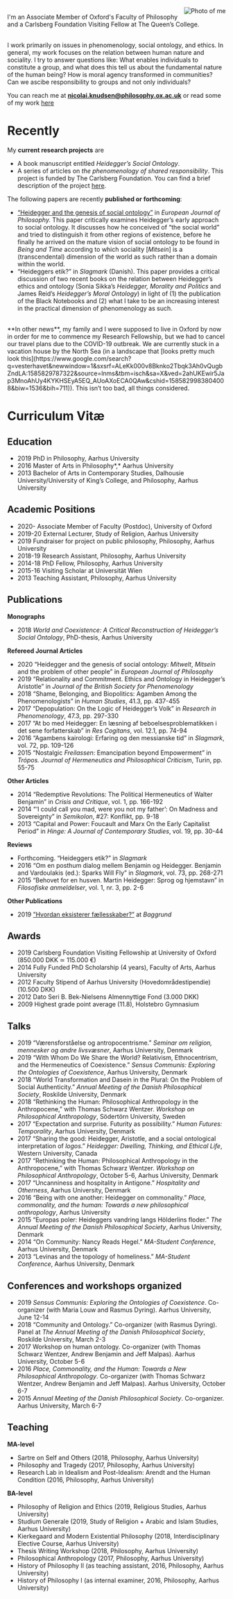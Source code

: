 <img src="https://raw.githubusercontent.com/nicolaiknudsen/nicolaiknudsen.github.io/master/images/smil3.jpg" class="photo" alt="Photo of me" align="right">


I'm an Associate Member of Oxford's Faculty of Philosophy and a Carlsberg Foundation Visiting Fellow at The Queen’s College.

<br>
I work primarily on issues in phenomenology, social ontology, and ethics. In general, my work focuses on the relation between human nature and sociality. I try to answer questions like: What enables individuals  to constitute a group, and what does this tell us about the fundamental nature of the human being? How is moral agency transformed in communities? Can we ascibe responsibility to groups and not only individuals? 

You can reach me at **[nicolai.knudsen@philosophy.ox.ac.uk](mailto:nicolai.knudsen@philosophy.ox.ac.uk)** or read some of my work [here](https://oxford.academia.edu/NicolaiKrejbergKnudsen)


# Recently
My **current research projects** are

- A book manuscript entitled *Heidegger’s Social Ontology*. 
- A series of articles on *the phenomenology of shared responsibility*. This project is funded by The Carlsberg Foundation. You can find a brief description of the project [here](https://www.carlsbergfondet.dk/da/Forskningsaktiviteter/Bevillingsstatistik/Bevillingsoversigt/CF19_0312_Nicolai-Krejberg-Knudsen).


The following papers are recently **published or forthcoming**:

- [“Heidegger and the genesis of social ontology”](https://onlinelibrary.wiley.com/doi/abs/10.1111/ejop.12517) in *European Journal of Philosophy.* This paper critically examines Heidegger’s early approach to social ontology. It discusses how he conceived of “the social world” and tried to distinguish it from other regions of existence, before he finally he arrived on the mature vision of social ontology to be found in *Being and Time* according to which sociality [*Mitsein*] is a (transcendental) dimension of the world as such rather than a domain within the world.  
- “Heideggers etik?” in *Slagmark* (Danish). This paper provides a critical discussion of two recent books on the relation between Heidegger’s ethics and ontology (Sonia Sikka’s *Heidegger, Morality and Politics* and James Reid’s *Heidegger’s Moral Ontology*) in light of (1) the publication of the Black Notebooks and (2) what I take to be an increasing interest in the practical dimension of phenomenology as such.

<br>
**In other news**, my family and I were supposed to live in Oxford by now in order for me to commence my Research Fellowship, but we had to cancel our travel plans due to the COVID-19 outbreak. We are currently stuck in a vacation house by the North Sea (in a landscape that [looks pretty much look this](https://www.google.com/search?q=vesterhavet&newwindow=1&sxsrf=ALeKk000v8Bknko2Tbqk3Ah0vQugbZndLA:1585829787322&source=lnms&tbm=isch&sa=X&ved=2ahUKEwir5Jap3MnoAhUy4KYKHSEyA5EQ_AUoAXoECA0QAw&cshid=1585829983804008&biw=1536&bih=711)). This isn’t too bad, all things considered. 


# Curriculum Vitæ
## Education
- 2019 PhD in Philosophy, Aarhus University
- 2016 Master of Arts in Philosophy*,* Aarhus University
- 2013 Bachelor of Arts in Contemporary Studies, Dalhousie University/University of King’s College, and Philosophy, Aarhus University

## Academic Positions
- 2020- Associate Member of Faculty (Postdoc), University of Oxford
- 2019-20 External Lecturer, Study of Religion, Aarhus University
- 2019 Fundraiser for project on public philosophy, Philosophy, Aarhus University
- 2018-19 Research Assistant, Philosophy, Aarhus University
- 2014-18 PhD Fellow, Philosophy, Aarhus University
- 2015-16 Visiting Scholar at Universität Wien
- 2013 Teaching Assistant, Philosophy, Aarhus University

## Publications

**Monographs**

- 2018 *World and Coexistence: A Critical Reconstruction of Heidegger’s Social Ontology*, PhD-thesis, Aarhus University

**Refereed Journal Articles**

- 2020 “Heidegger and the genesis of social ontology: *Mitwelt*, *Mitsein* and the problem of other people” in *European Journal of Philosophy*
- 2019 “Relationality and Commitment. Ethics and Ontology in Heidegger’s Aristotle” in *Journal of the British Society for Phenomenology*
- 2018 “Shame, Belonging, and Biopolitics: Agamben Among the Phenomenologists” in *Human Studies*, 41.3, pp. 437-455
- 2017 “Depopulation: On the Logic of Heidegger’s Volk” in *Research in Phenomenology*, 47.3, pp. 297-330
- 2017 “At bo med Heidegger: En læsning af beboelsesproblematikken i det sene forfatterskab” in *Res Cogitans*, vol. 12.1, pp. 74-94
- 2016 “Agambens kairologi: Erfaring og den messianske tid” in *Slagmark*, vol. 72, pp. 109-126
- 2015 “Nostalgic *Freilassen*: Emancipation beyond Empowerment” in *Trópos. Journal of Hermeneutics and Philosophical Criticism*, Turin, pp. 55-75

**Other Articles**

- 2014 “Redemptive Revolutions: The Political Hermeneutics of Walter Benjamin” in *Crisis and Critique*, vol. 1, pp. 166-192
- 2014 “‘I could call you mad, were you not my father’: On Madness and Sovereignty” in *Semikolon*, #27: Konflikt, pp. 9-18
- 2013 “Capital and Power: Foucault and Marx On the Early Capitalist Period” in *Hinge: A Journal of Contemporary Studies*, vol. 19, pp. 30-44

**Reviews**

- Forthcoming. “Heideggers etik?” in *Slagmark*
- 2016 “Om en posthum dialog mellem Benjamin og Heidegger. Benjamin and Vardoulakis (ed.): Sparks Will Fly” in *Slagmark*, vol. 73, pp. 268-271
- 2015 “Behovet for en husven. Martin Heidegger: Sprog og hjemstavn” in *Filosofiske anmeldelser*, vol. 1, nr. 3, pp. 2-6

**Other Publications**

- 2019 [”Hvordan eksisterer fællesskaber?”](https://baggrund.com/2019/07/26/hvordan-eksisterer-faellesskaber/) at *Baggrund*

## Awards
- 2019 Carlsberg Foundation Visiting Fellowship at University of Oxford (850.000 DKK ≃ 115.000 €)
- 2014 Fully Funded PhD Scholarship (4 years), Faculty of Arts, Aarhus University
- 2012 Faculty Stipend of Aarhus University (Hovedområdestipendie) (10.500 DKK)
- 2012 Dato Seri B. Bek-Nielsens Almennyttige Fond (3.000 DKK)
- 2009 Highest grade point average (11.8), Holstebro Gymnasium

## Talks
- 2019 “Værensforståelse og antropocentrisme.” *Seminar om religion, mennesker og andre livsvæsner*, Aarhus University, Denmark
- 2019 “With Whom Do We Share the World? Relativism, Ethnocentrism, and the Hermeneutics of Coexistence.” *Sensus Communis: Exploring the Ontologies of Coexistence*, Aarhus University, Denmark
- 2018 “World Transformation and Dasein in the Plural: On the Problem of Social Authenticity.” *Annual Meeting of the Danish Philosophical Society*, Roskilde University, Denmark
- 2018 “Rethinking the Human: Philosophical Anthropology in the Anthropocene,” with Thomas Schwarz Wentzer. *Workshop on Philosophical Anthropology*, Södertörn University, Sweden
- 2017 “Expectation and surprise. Futurity as possibility.” *Human Futures: Temporality*, Aarhus University, Denmark
- 2017 “Sharing the good: Heidegger, Aristotle, and a social ontological interpretation of *logos*.” *Heidegger: Dwelling, Thinking, and Ethical Life*, Western University, Canada
- 2017 “Rethinking the Human: Philosophical Anthropology in the Anthropocene,” with Thomas Schwarz Wentzer. *Workshop on Philosophical Anthropology*, October 5-6, Aarhus University, Denmark
- 2017 “Uncanniness and hospitality in Antigone.” *Hospitality and Otherness*, Aarhus University, Denmark
- 2016 “Being with one another: Heidegger on commonality.” *Place, commonality, and the human: Towards a new philosophical anthropology*, Aarhus University
- 2015 “Europas poler: Heideggers vandring langs Hölderlins floder.” *The Annual Meeting of the Danish Philosophical Society*, Aarhus University, Denmark
- 2014 “On Community: Nancy Reads Hegel.” *MA-Student Conference*, Aarhus University, Denmark
- 2013 “Levinas and the topology of homeliness.” *MA-Student Conference*, Aarhus University, Denmark

## Conferences and workshops organized
- 2019 *Sensus Communis: Exploring the Ontologies of Coexistence*. Co-organizer (with Maria Louw and Rasmus Dyring). Aarhus University, June 12-14
- 2018 “Community and Ontology.” Co-organizer (with Rasmus Dyring). Panel at *The* *Annual Meeting of the Danish Philosophical Society*, Roskilde University, March 2-3
- 2017 Workshop on human ontology. Co-organizer (with Thomas Schwarz Wentzer, Andrew Benjamin and Jeff Malpas). Aarhus University, October 5-6
- 2016 *Place, Commonality, and the Human: Towards a New Philosophical Anthropology*. Co-organizer (with Thomas Schwarz Wentzer, Andrew Benjamin and Jeff Malpas). Aarhus University, October 6-7
- 2015 *Annual Meeting of the Danish Philosophical Society*. Co-organizer. Aarhus University, March 6-7

## Teaching

**MA-level**

- Sartre on Self and Others (2018, Philosophy, Aarhus University)
- Philosophy and Tragedy (2017, Philosophy, Aarhus University)
- Research Lab in Idealism and Post-Idealism: Arendt and the Human Condition (2016, Philosophy, Aarhus University)

**BA-level**

- Philosophy of Religion and Ethics (2019, Religious Studies, Aarhus University)
- Studium Generale (2019, Study of Religion + Arabic and Islam Studies, Aarhus University)
- Kierkegaard and Modern Existential Philosophy (2018, Interdisciplinary Elective Course, Aarhus University)
- Thesis Writing Workshop (2018, Philosophy, Aarhus University)
- Philosophical Anthropology (2017, Philosophy, Aarhus University)
- History of Philosophy II (as teaching assistant, 2016, Philosophy, Aarhus University)
- History of Philosophy I (as internal examiner, 2016, Philosophy, Aarhus University)
